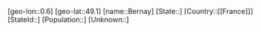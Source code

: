 ﻿---
location: [49.1,0.6]
mapzoom: [7,12] 
mapmarker: city 
type: City
tags:
- geo/City


SpocWebEntityId: 29134
isDeleted: false
confidential: public

---
[geo-lon::0.6]
[geo-lat::49.1]
[name::Bernay]
[State::]
[Country::[[France]]]
[StateId::]
[Population::]
[Unknown::]

